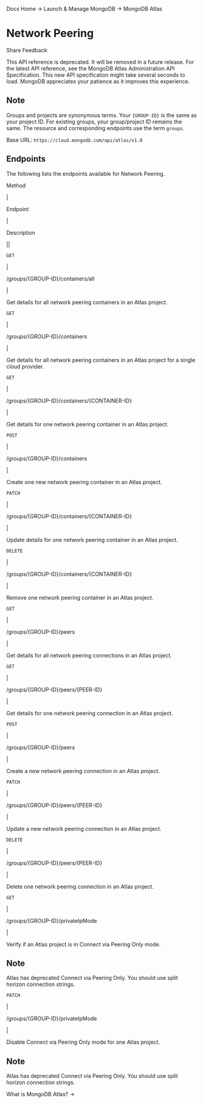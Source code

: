 Docs Home → Launch & Manage MongoDB → MongoDB Atlas

# Network Peering

Share Feedback

This API reference is deprecated. It will be removed in a future release. For
the latest API reference, see the MongoDB Atlas Administration API
Specification. This new API specification might take several seconds to load.
MongoDB appreciates your patience as it improves this experience.

## Note

Groups and projects are synonymous terms. Your `{GROUP-ID}` is the same as
your project ID. For existing groups, your group/project ID remains the same.
The resource and corresponding endpoints use the term `groups`.

Base URL: `https://cloud.mongodb.com/api/atlas/v1.0`

## Endpoints

The following lists the endpoints available for Network Peering.

Method

|

Endpoint

|

Description  
  
||  
  
`GET`

|

/groups/{GROUP-ID}/containers/all

|

Get details for all network peering containers in an Atlas project.  
  
`GET`

|

/groups/{GROUP-ID}/containers

|

Get details for all network peering containers in an Atlas project for a
single cloud provider.  
  
`GET`

|

/groups/{GROUP-ID}/containers/{CONTAINER-ID}

|

Get details for one network peering container in an Atlas project.  
  
`POST`

|

/groups/{GROUP-ID}/containers

|

Create one new network peering container in an Atlas project.  
  
`PATCH`

|

/groups/{GROUP-ID}/containers/{CONTAINER-ID}

|

Update details for one network peering container in an Atlas project.  
  
`DELETE`

|

/groups/{GROUP-ID}/containers/{CONTAINER-ID}

|

Remove one network peering container in an Atlas project.  
  
`GET`

|

/groups/{GROUP-ID}/peers

|

Get details for all network peering connections in an Atlas project.  
  
`GET`

|

/groups/{GROUP-ID}/peers/{PEER-ID}

|

Get details for one network peering connection in an Atlas project.  
  
`POST`

|

/groups/{GROUP-ID}/peers

|

Create a new network peering connection in an Atlas project.  
  
`PATCH`

|

/groups/{GROUP-ID}/peers/{PEER-ID}

|

Update a new network peering connection in an Atlas project.  
  
`DELETE`

|

/groups/{GROUP-ID}/peers/{PEER-ID}

|

Delete one network peering connection in an Atlas project.  
  
`GET`

|

/groups/{GROUP-ID}/privateIpMode

|

Verify if an Atlas project is in Connect via Peering Only mode.

## Note

Atlas has deprecated Connect via Peering Only. You should use split horizon
connection strings.  
  
`PATCH`

|

/groups/{GROUP-ID}/privateIpMode

|

Disable Connect via Peering Only mode for one Atlas project.

## Note

Atlas has deprecated Connect via Peering Only. You should use split horizon
connection strings.  
  
What is MongoDB Atlas? →

